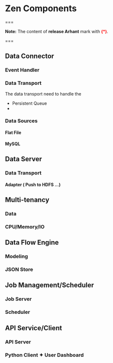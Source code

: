 <!--
        Licensed Materials - Property of esse.io

        (C) Copyright esse.io Inc. 2015 All Rights Reserved

        Licensed under the Apache License, Version 2.0 (the "License");
        you may not use this file except in compliance with the License.
        You may obtain a copy of the License at

           http://www.apache.org/licenses/LICENSE-2.0

        Unless required by applicable law or agreed to in writing, software
        distributed under the License is distributed on an "AS IS" BASIS,
        WITHOUT WARRANTIES OR CONDITIONS OF ANY KIND, either express or implied.
        See the License for the specific language governing permissions and
        limitations under the License.
-->

# Zen Components

===

**Note:** The content of **release Arhant** mark with <font color="red"><b>(*)</b></font>.

===

## Data Connector
### Event Handler
### Data Transport
The data transport need to handle the 
* Persistent Queue
* 
### Data Sources
#### Flat File
#### MySQL

## Data Server
### Data Transport
#### Adapter ( Push to HDFS ...)

## Multi-tenancy
### Data
### CPU/Memory/IO

## Data Flow Engine
### Modeling
### JSON Store

## Job Management/Scheduler
### Job Server
### Scheduler

## API Service/Client
### API Server
### Python Client ✦ User Dashboard